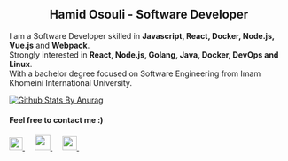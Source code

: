 <div align="center">
  <h2>Hamid Osouli  -  Software Developer</h2>
</div>

<p>
I am a Software Developer skilled in <strong>Javascript, React, Docker, Node.js, Vue.js</strong> and <strong>Webpack</strong>.<br/>
Strongly interested in <strong>React, Node.js, Golang, Java, Docker, DevOps and Linux</strong>.<br/>With a bachelor degree focused on Software Engineering from Imam Khomeini International University. 
  </p>
<p>

[![Github Stats By Anurag](https://github-readme-stats.vercel.app/api?username=hamidosouli&show_icons=true&title_color=fff&icon_color=79ff97&text_color=9f9f9f&bg_color=151515)](https://github.com/hamidosouli)

  </p>
<h4>  Feel free to contact me :)</h4>
<p>
  <a href="https://dev.to/hamidosouli">
    <img src="https://camo.githubusercontent.com/6bc5e62e0bf5e21ab8054b731540529bbc8e01b3/68747470733a2f2f6432666c746978307632653073622e636c6f756466726f6e742e6e65742f6465762d62616467652e737667" width="24px"/>
  </a>
  &emsp;
  <a href="https://hamidosouli.github.io">
    <img src="https://img.icons8.com/material/256/000000/globe--v1.png" width="28px"/>
  </a>
  &emsp;
  <a href="https://www.linkedin.com/in/hamidosouli/">
    <img src="https://img.icons8.com/ios-filled/256/000000/linkedin.svg" width="26px"/>
  </a>
  &emsp;
</p>
